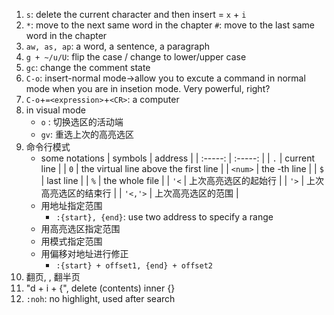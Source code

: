 1. `s`: delete the current character and then insert = `x` + `i` 
2. `*`: move to the next same word in the chapter
    `#`: move to the last same word in the chapter
3. `aw, as, ap`: a word, a sentence, a paragraph
4. `g + ~/u/U`: flip the case / change to lower/upper case
5. `gc`: change the comment state
6. `C-o`: insert-normal mode->allow you to excute a command in normal mode
when you are in insetion mode. Very powerful, right?
7. `C-o`+`=<expression>`+`<CR>`: a computer
8. in visual mode
    - `o` : 切换选区的活动端
    - `gv`: 重选上次的高亮选区
9. 命令行模式
    - some notations
        | symbols | address |
        | :-----: | :-----: |
        |  `.`    | current line  |
        |  `0`    | the virtual line above the first line |
        | `<num>` | the <num>-th line |
        | `$`     | last line | 
        | `%`     | the whole file | 
        | `'<`    | 上次高亮选区的起始行 |
        | `'>`    | 上次高亮选区的结束行 |
        | `'<,'>` | 上次高亮选区的范围 |
    - 用地址指定范围
        - `:{start}, {end}`: use two address to specify a range
    - 用高亮选区指定范围
    - 用模式指定范围
    - 用偏移对地址进行修正
        - `:{start} + offset1, {end} + offset2`
10. <C-f> <C-b>翻页, <C-d>, <C-u> 翻半页
11. "d + i + {", delete (contents) inner {}
12. `:noh`: no highlight, used after search
